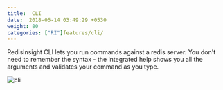 ```yaml
---
title:  CLI
date:  2018-06-14 03:49:29 +0530
weight: 80
categories: ["RI"]features/cli/
---
```

RedisInsight CLI lets you run commands against a redis server. You don't need to remember the syntax - the integrated help shows you all the arguments and validates your command as you type.

![cli](/images/ri/cli.png)
